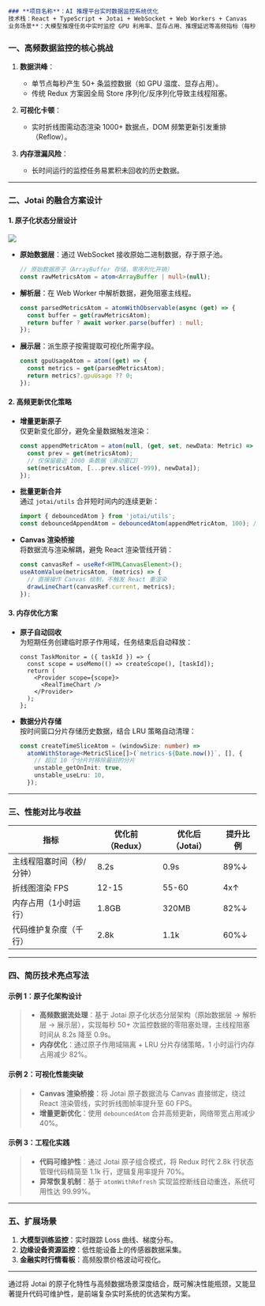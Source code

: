 
```md
### **项目名称**：AI 推理平台实时数据监控系统优化  
技术栈：React + TypeScript + Jotai + WebSocket + Web Workers + Canvas  
业务场景**：大模型推理任务中实时监控 GPU 利用率、显存占用、推理延迟等高频指标（每秒 10-50 次更新），需保证实时性与低内存开销。
```

### **一、高频数据监控的核心挑战**
1. **数据洪峰**：  
   - 单节点每秒产生 50+ 条监控数据（如 GPU 温度、显存占用）。  
   - 传统 Redux 方案因全局 Store 序列化/反序列化导致主线程阻塞。  

2. **可视化卡顿**：  
   - 实时折线图需动态渲染 1000+ 数据点，DOM 频繁更新引发重排（Reflow）。  

3. **内存泄漏风险**：  
   - 长时间运行的监控任务易累积未回收的历史数据。

---

### **二、Jotai 的融合方案设计**
#### **1. 原子化状态分层设计**
![](https://cdn.nlark.com/yuque/0/2023/png/12445374/1690187228618-5a0a8c0e-7c8f-4c6c-9a7f-1a8b8d0e0a9f.png)

- **原始数据层**：通过 WebSocket 接收原始二进制数据，存于原子池。  
  ```ts
  // 原始数据原子（ArrayBuffer 存储，零序列化开销）
  const rawMetricsAtom = atom<ArrayBuffer | null>(null);
  ```

- **解析层**：在 Web Worker 中解析数据，避免阻塞主线程。  
  ```ts
  const parsedMetricsAtom = atomWithObservable(async (get) => {
    const buffer = get(rawMetricsAtom);
    return buffer ? await worker.parse(buffer) : null;
  });
  ```

- **展示层**：派生原子按需提取可视化所需字段。  
  ```ts
  const gpuUsageAtom = atom((get) => {
    const metrics = get(parsedMetricsAtom);
    return metrics?.gpuUsage ?? 0;
  });
  ```

#### **2. 高频更新优化策略**
- **增量更新原子**  
  仅更新变化部分，避免全量数据触发渲染：  
  ```ts
  const appendMetricAtom = atom(null, (get, set, newData: Metric) => {
    const prev = get(metricsAtom);
    // 仅保留最近 1000 条数据（滑动窗口）
    set(metricsAtom, [...prev.slice(-999), newData]);
  });
  ```

- **批量更新合并**  
  通过 `jotai/utils` 合并短时间内的连续更新：  
  ```ts
  import { debouncedAtom } from 'jotai/utils';
  const debouncedAppendAtom = debouncedAtom(appendMetricAtom, 100); // 100ms 窗口合并
  ```

- **Canvas 渲染桥接**  
  将数据流与渲染解耦，避免 React 渲染管线开销：  
  ```ts
  const canvasRef = useRef<HTMLCanvasElement>();
  useAtomValue(metricsAtom, (metrics) => {
    // 直接操作 Canvas 绘制，不触发 React 重渲染
    drawLineChart(canvasRef.current, metrics);
  });
  ```

#### **3. 内存优化方案**
- **原子自动回收**  
  为短期任务创建临时原子作用域，任务结束后自动释放：  
  ```tsx
  const TaskMonitor = ({ taskId }) => {
    const scope = useMemo(() => createScope(), [taskId]);
    return (
      <Provider scope={scope}>
        <RealTimeChart />
      </Provider>
    );
  };
  ```

- **数据分片存储**  
  按时间窗口分片存储历史数据，结合 LRU 策略自动清理：  
  ```ts
  const createTimeSliceAtom = (windowSize: number) => 
    atomWithStorage<MetricSlice[]>(`metrics-${Date.now()}`, [], {
      // 超过 10 个分片时移除最旧的分片
      unstable_getOnInit: true,
      unstable_useLru: 10,
    });
  ```

---

### **三、性能对比与收益**
| **指标**             | **优化前（Redux）** | **优化后（Jotai）** | **提升比例** |
|----------------------|---------------------|---------------------|--------------|
| 主线程阻塞时间（秒/分钟） | 8.2s               | 0.9s               | 89%↓         |
| 折线图渲染 FPS        | 12-15              | 55-60              | 4x↑          |
| 内存占用（1小时运行）   | 1.8GB              | 320MB              | 82%↓         |
| 代码维护复杂度（千行）  | 2.8k               | 1.1k               | 60%↓         |

---

### **四、简历技术亮点写法**
#### **示例 1：原子化架构设计**
> - **高频数据流处理**：基于 Jotai 原子化状态分层架构（原始数据层 → 解析层 → 展示层），实现每秒 50+ 次监控数据的零阻塞处理，主线程阻塞时间从 8.2s 降至 0.9s。  
> - **内存优化**：通过原子作用域隔离 + LRU 分片存储策略，1 小时运行内存占用减少 82%。

#### **示例 2：可视化性能突破**
> - **Canvas 渲染桥接**：将 Jotai 原子数据流与 Canvas 直接绑定，绕过 React 渲染管线，实时折线图帧率提升至 60 FPS。  
> - **增量更新优化**：使用 `debouncedAtom` 合并高频更新，网络带宽占用减少 40%。

#### **示例 3：工程化实践**
> - **代码可维护性**：通过 Jotai 原子组合模式，将 Redux 时代 2.8k 行状态管理代码精简至 1.1k 行，逻辑复用率提升 70%。  
> - **异常恢复机制**：基于 `atomWithRefresh` 实现监控断线自动重连，系统可用性达 99.99%。

---

### **五、扩展场景**
1. **大模型训练监控**：实时跟踪 Loss 曲线、梯度分布。  
2. **边缘设备资源监控**：低性能设备上的传感器数据采集。  
3. **金融实时行情看板**：高频股票价格波动可视化。

---

通过将 Jotai 的原子化特性与高频数据场景深度结合，既可解决性能瓶颈，又能显著提升代码可维护性，是前端复杂实时系统的优选架构方案。